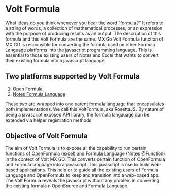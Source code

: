 
# Volt Formula

What ideas do you think whenever you hear the word "formula?" It refers to a string of words, a collection of mathematical processes, or an expression with the purpose of producing results as an output. The description of this formula and this Volt Formula are the same. MX Go Volt Formula  function of MX GO is responsible for converting the formula used on other Formula Language platforms into the javascript programming language. This is essential to those existing users of Notes and Excel that wants to convert their existing formula into a javascript language. 

## Two platforms supported by Volt Formula

 1. [Open Formula](https://docs.oasis-open.org/office/OpenDocument/v1.3/OpenDocument-v1.3-part4-formula.html)
 2. [Notes Formula Language](https://help.hcltechsw.com/dom_designer/10.0.1/basic/H_NOTES_FORMULA_LANGUAGE.html)

These two are wrapped into one parent formula language that encapsulates both implementations.  We call this VoltFormula, aka RosettaJS.  By nature of being a javascript exposed API library, the formula langauage can be extended via helper registration methods

## Objective of Volt Formula

The aim of Volt Formula is to expose all the capability to run certain functions of OpenFormula (excel) and Formula Language (Notes @Function) in the context of Volt MX GO. This converts certain function of OpenFormula and Formula language into a javascript. This javascript is use to build web-based applications. This help or to guide all the existing users of Formula Language and OpenFormula to keep and transition into a web-based app. The Volt Formula reveals the javascript without any problem in converting the existing formula n OpenSource and Formula Language.

        


